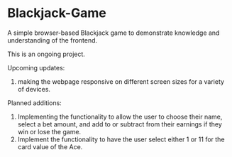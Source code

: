 # Blackjack-Game
A simple browser-based Blackjack game to demonstrate knowledge and understanding of the frontend.

This is an ongoing project.

Upcoming updates:

1. making the webpage responsive on different screen sizes for a variety of devices.

Planned additions:

1. Implementing the functionality to allow the user to choose their name, select a bet amount, and add to or subtract from their earnings if they win or lose the game.
2. Implement the functionality to have the user select either 1 or 11 for the card value of the Ace.
